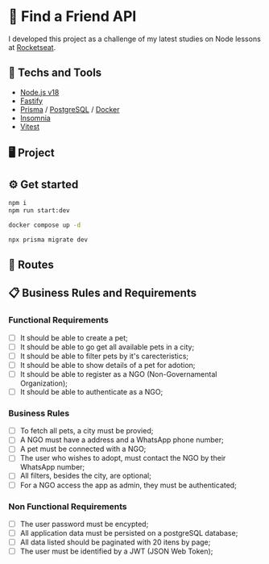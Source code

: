 <!--

TODO:
- Create prisma seeds
- Create repositories
- Create in-memory repositories
- Create services and make unit tests
- Create prisma repositories
- Create controllers and make e2e tests
- Generate insomnia json
-->

<!-- https://efficient-sloth-d85.notion.site/Desafio-03-0b927eb32dbd4f21ab40224ffdf6cf19 -->

# 🐩 Find a Friend API
I developed this project as a challenge of my latest studies on Node lessons at [Rocketseat](https://www.rocketseat.com.br).

## 🚀 Techs and Tools
- [Node.js v18](https://nodejs.org/)
- [Fastify](https://fastify.dev)
- [Prisma](https://www.prisma.io) / [PostgreSQL](https://www.postgresql.org/)  / [Docker](https://www.docker.com/)
- [Insomnia](https://insomnia.rest/)
- [Vitest](https://vitest.dev/)


## 🖥️ Project
<!-- WRITE ABOUT THE PROJECT -->

## ⚙️ Get started
```zsh
npm i
npm run start:dev

docker compose up -d

npx prisma migrate dev
```

## 🔗 Routes
<!-- GENERATE AND TEST -->
<!-- [![Run in Insomnia}](https://insomnia.rest/images/run.svg)](https://insomnia.rest/run/?label=Ignite%20Node.js%3A%20Find%20a%20Friend%20API%0A&uri=https://raw.githubusercontent.com/rcrdk/find-a-friend-nodejs-api/main/insomnia.json) -->

## 📋 Business Rules and Requirements

### Functional Requirements
- [ ] It should be able to create a pet;
- [ ] It should be able to go get all available pets in a city;
- [ ] It should be able to filter pets by it's carecteristics;
- [ ] It should be able to show details of a pet for adotion;
- [ ] It should be able to register as a NGO (Non-Governamental Organization);
- [ ] It should be able to authenticate as a NGO;

### Business Rules
- [ ] To fetch all pets, a city must be provied;
- [ ] A NGO must have a address and a WhatsApp phone number;
- [ ] A pet must be connected with a NGO;
- [ ] The user who wishes to adopt, must contact the NGO by their WhatsApp number;
- [ ] All filters, besides the city, are optional;
- [ ] For a NGO access the app as admin, they must be authenticated;

### Non Functional Requirements
- [ ] The user password must be encypted;
- [ ] All application data must be persisted on a postgreSQL database;
- [ ] All data listed should be paginated with 20 itens by page;
- [ ] The user must be identified by a JWT (JSON Web Token);